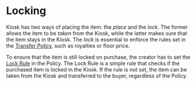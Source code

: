 # Locking

Kiosk has two ways of placing the item: the *place* and the *lock*. The former allows the item to be *taken* from the Kiosk, while the latter makes sure that the item stays in the Kiosk. The *lock* is essential to enforce the rules set in the [Transfer Policy](transfer-policy.md), such as royalties or floor price.

To ensure that the item is still locked on purchase, the creator has to set the [Lock Rule](../mysten-kiosk/lock-rule.md) in the Policy. The Lock Rule is a simple rule that checks if the purchased item is locked in the Kiosk. If the rule is not set, the item can be taken from the Kiosk and transferred to the buyer, regardless of the Policy.
